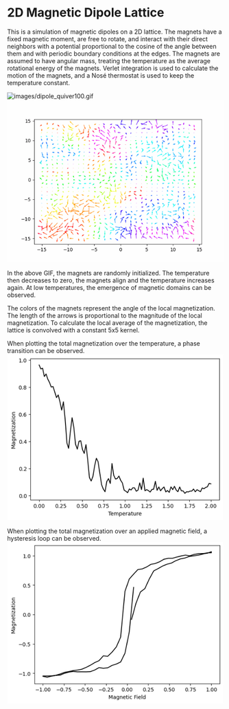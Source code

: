 # 2D Magnetic Dipole Lattice

This is a simulation of magnetic dipoles on a 2D lattice. The magnets have a fixed magnetic moment, are free to rotate, and interact with their direct neighbors with a potential proportional to the cosine of the angle between them and with periodic boundary conditions at the edges. The magnets are assumed to have angular mass, treating the temperature as the average rotational energy of the magnets. Verlet integration is used to calculate the motion of the magnets, and a Nosé thermostat is used to keep the temperature constant.

![images/dipole_quiver100.gif](images/dipole_quiver100.gif) ![images/dipole_quiver30.gif](images/dipole_quiver30.gif)

In the above GIF, the magnets are randomly initialized. The temperature then decreases to zero, the magnets align and the temperature increases again. At low temperatures, the emergence of magnetic domains can be observed.

The colors of the magnets represent the angle of the local magnetization. The length of the arrows is proportional to the magnitude of the local magnetization. To calculate the local average of the magnetization, the lattice is convolved with a constant 5x5 kernel. 

When plotting the total magnetization over the temperature, a phase transition can be observed.
![images/phase_transition.png](images/phase_transition.png)

When plotting the total magnetization over an applied magnetic field, a hysteresis loop can be observed.
![images/hysteresis.png](images/hysteresis.png)